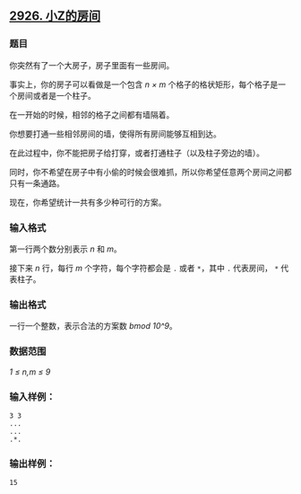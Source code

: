 ## [2926. 小Z的房间](https://www.acwing.com/problem/content/2929/)

### 题目

你突然有了一个大房子，房子里面有一些房间。

事实上，你的房子可以看做是一个包含 *n × m* 个格子的格状矩形，每个格子是一个房间或者是一个柱子。

在一开始的时候，相邻的格子之间都有墙隔着。

你想要打通一些相邻房间的墙，使得所有房间能够互相到达。

在此过程中，你不能把房子给打穿，或者打通柱子（以及柱子旁边的墙）。

同时，你不希望在房子中有小偷的时候会很难抓，所以你希望任意两个房间之间都只有一条通路。

现在，你希望统计一共有多少种可行的方案。

### 输入格式

第一行两个数分别表示 *n* 和 *m*。

接下来 *n* 行，每行 *m* 个字符，每个字符都会是 `.` 或者 `*`，其中 `.` 代表房间， `*` 代表柱子。

### 输出格式

一行一个整数，表示合法的方案数 *bmod 10^9*。

### 数据范围

*1 ≤ n,m ≤ 9*

### 输入样例：

```
3 3
...
...
.*.
```

### 输出样例：

```
15
```
